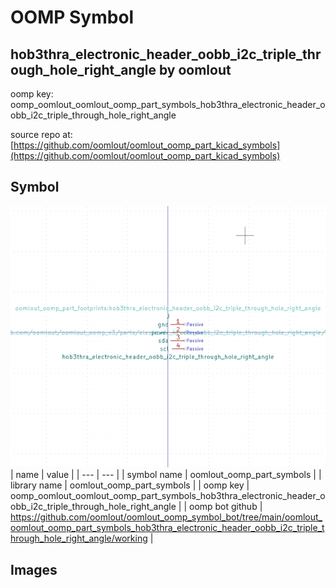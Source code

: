 # OOMP Symbol  
## hob3thra_electronic_header_oobb_i2c_triple_through_hole_right_angle  by oomlout  
  
oomp key: oomp_oomlout_oomlout_oomp_part_symbols_hob3thra_electronic_header_oobb_i2c_triple_through_hole_right_angle  
  
source repo at: [https://github.com/oomlout/oomlout_oomp_part_kicad_symbols](https://github.com/oomlout/oomlout_oomp_part_kicad_symbols)  
## Symbol  
  
[![working.png](working_600.png)](working.png)  
| name | value | 
| --- | --- | 
| symbol name | oomlout_oomp_part_symbols | 
| library name | oomlout_oomp_part_symbols | 
| oomp key | oomp_oomlout_oomlout_oomp_part_symbols_hob3thra_electronic_header_oobb_i2c_triple_through_hole_right_angle | 
| oomp bot github | https://github.com/oomlout/oomlout_oomp_symbol_bot/tree/main/oomlout_oomlout_oomp_part_symbols_hob3thra_electronic_header_oobb_i2c_triple_through_hole_right_angle/working | 
## Images  
